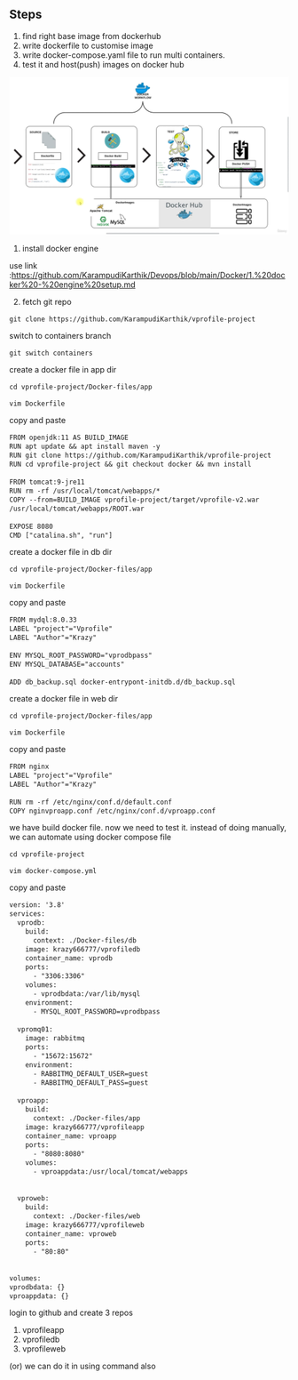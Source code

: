

## Steps
1. find right base image from dockerhub
2. write dockerfile to customise image
3. write docker-compose.yaml file to run multi containers.
4. test it and host(push) images on docker hub

![image alt](https://github.com/KarampudiKarthik/Devops/blob/main/Docker/containerization/images/7.png?raw=true)

 1. install docker engine
    
use link :https://github.com/KarampudiKarthik/Devops/blob/main/Docker/1.%20docker%20-%20engine%20setup.md

2. fetch git repo
```
git clone https://github.com/KarampudiKarthik/vprofile-project
```
switch to containers branch
```
git switch containers
```
create a docker file in app dir
```
cd vprofile-project/Docker-files/app
```
```
vim Dockerfile
```
copy and paste
```
FROM openjdk:11 AS BUILD_IMAGE
RUN apt update && apt install maven -y
RUN git clone https://github.com/KarampudiKarthik/vprofile-project
RUN cd vprofile-project && git checkout docker && mvn install

FROM tomcat:9-jre11
RUN rm -rf /usr/local/tomcat/webapps/*
COPY --from=BUILD_IMAGE vprofile-project/target/vprofile-v2.war /usr/local/tomcat/webapps/ROOT.war

EXPOSE 8080
CMD ["catalina.sh", "run"]
```
create a docker file in db dir
```
cd vprofile-project/Docker-files/app
```
```
vim Dockerfile
```
copy and paste
```
FROM mydql:8.0.33
LABEL "project"="Vprofile"
LABEL "Author"="Krazy"

ENV MYSQL_ROOT_PASSWORD="vprodbpass"
ENV MYSQL_DATABASE="accounts"

ADD db_backup.sql docker-entrypont-initdb.d/db_backup.sql
```

create a docker file in web dir
```
cd vprofile-project/Docker-files/app
```
```
vim Dockerfile
```
copy and paste
```
FROM nginx
LABEL "project"="Vprofile"
LABEL "Author"="Krazy"

RUN rm -rf /etc/nginx/conf.d/default.conf
COPY nginvproapp.conf /etc/nginx/conf.d/vproapp.conf
```
 we have build docker file. now we need to test it. instead of doing manually, we can automate using docker compose file

```
cd vprofile-project
```
```
vim docker-compose.yml
```
copy and paste
```
version: '3.8'
services:
  vprodb:
    build:
      context: ./Docker-files/db
    image: krazy666777/vprofiledb
    container_name: vprodb
    ports:
      - "3306:3306"
    volumes:
      - vprodbdata:/var/lib/mysql
    environment:
      - MYSQL_ROOT_PASSWORD=vprodbpass
  
  vpromq01:
    image: rabbitmq
    ports:
      - "15672:15672"
    environment:
      - RABBITMQ_DEFAULT_USER=guest
      - RABBITMQ_DEFAULT_PASS=guest

  vproapp:
    build:
      context: ./Docker-files/app
    image: krazy666777/vprofileapp
    container_name: vproapp
    ports:
      - "8080:8080"
    volumes:
      - vproappdata:/usr/local/tomcat/webapps


  vproweb:
    build:
      context: ./Docker-files/web
    image: krazy666777/vprofileweb
    container_name: vproweb
    ports:
      - "80:80"
    

volumes:
vprodbdata: {}
vproappdata: {}
```

login to github and create 3 repos
1. vprofileapp
2. vprofiledb
3. vprofileweb

(or) we can do it in using command also














